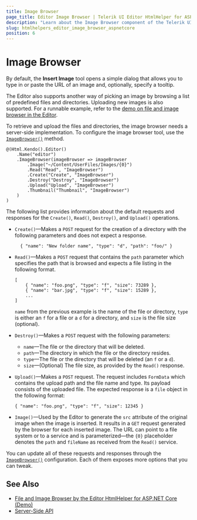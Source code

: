 ```yaml
---
title: Image Browser
page_title: Editor Image Browser | Telerik UI Editor HtmlHelper for ASP.NET Core
description: "Learn about the Image Browser component of the Telerik UI Editor HtmlHelper for ASP.NET Core (MVC 6 or ASP.NET Core MVC)."
slug: htmlhelpers_editor_image_browser_aspnetcore
position: 6
---
```


# Image Browser

By default, the **Insert Image** tool opens a simple dialog that allows you to type in or paste the URL of an image and, optionally, specify a tooltip.

The Editor also supports another way of picking an image by browsing a list of predefined files and directories. Uploading new images is also supported. For a runnable example, refer to the [demo on file and image browser in the Editor](https://demos.telerik.com/aspnet-core/editor/imagebrowser).

To retrieve and upload the files and directories, the image browser needs a server-side implementation. To configure the image browser tool, use the [`ImageBrowser()`](/api/Kendo.Mvc.UI.Fluent/EditorBuilder#imagebrowsersystemactionkendomvcuifluenteditorimagebrowsersettingsbuilder) method.

```
@(Html.Kendo().Editor()
    .Name("editor")
    .ImageBrowser(imageBrowser => imageBrowser
        .Image("~/Content/UserFiles/Images/{0}")
        .Read("Read", "ImageBrowser")
        .Create("Create", "ImageBrowser")
        .Destroy("Destroy", "ImageBrowser")
        .Upload("Upload", "ImageBrowser")
        .Thumbnail("Thumbnail", "ImageBrowser")
    )
)
```

The following list provides information about the default requests and responses for the `Create()`, `Read()`, `Destroy()`, and `Upload()` operations.

- `Create()`&mdash;Makes a `POST` request for the creation of a directory with the following parameters and does not expect a response.

        { "name": "New folder name", "type": "d", "path": "foo/" }

- `Read()`&mdash;Makes a `POST` request that contains the `path` parameter which specifies the path that is browsed and expects a file listing in the following format.

    ```
    [
        { "name": "foo.png", "type": "f", "size": 73289 },
        { "name": "bar.jpg", "type": "f", "size": 15289 },
        ...
    ]
    ```

    `name` from the previous example is the name of the file or directory, `type` is either an `f` for a file or a `d` for a directory, and `size` is the file size (optional).

- `Destroy()`&mdash;Makes a `POST` request with the following parameters:

    - `name`&mdash;The file or the directory that will be deleted.
    - `path`&mdash;The directory in which the file or the directory resides.
    - `type`&mdash;The file or the directory that will be deleted (an `f` or a `d`).
    - `size`&mdash;(Optional) The file size, as provided by the `Read()` response.

- `Upload()`&mdash;Makes a `POST` request. The request includes `FormData` which contains the upload path and the file name and type. Its payload consists of the uploaded file. The expected response is a `file` object in the following format:

    ```
    { "name": "foo.png", "type": "f", "size": 12345 }
    ```

- `Image()`&mdash;Used by the Editor to generate the `src` attribute of the original image when the image is inserted. It results in a `GET` request generated by the browser for each inserted image. The URL can point to a file system or to a service and is parameterized&mdash;the `{0}` placeholder denotes the `path` and `fileName` as received from the `Read()` service.

You can update all of these requests and responses through the [`ImageBrowser()`](/api/Kendo.Mvc.UI.Fluent/EditorBuilder#imagebrowsersystemactionkendomvcuifluenteditorimagebrowsersettingsbuilder) configuration. Each of them exposes more options that you can tweak.

## See Also

* [File and Image Browser by the Editor HtmlHelper for ASP.NET Core (Demo)](https://demos.telerik.com/aspnet-core/editor/imagebrowser)
* [Server-Side API](/api/editor)
